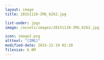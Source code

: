 ```yaml
---
layout: image
title: 20151118-IMG_6262.jpg

list-under: jpgs
image: /assets/images/20151118-IMG_6262.jpg

icon: image2.png
alttext: "[IMG]"
modified-date: 2015-11-19 02:28
filesize: 6.0M
---
```

